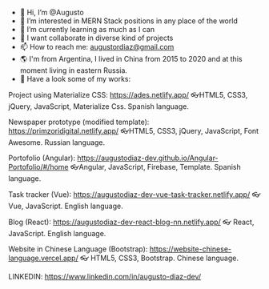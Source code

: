 - 👋 Hi, I’m @Augusto
- 👀 I’m interested in MERN Stack positions in any place of the world
- 🌱 I’m currently learning as much as I can
- 💞️ I want collaborate in diverse kind of projects
- 📫 How to reach me: augustordiaz@gmail.com
- 🌎 I'm from Argentina, I lived in China from 2015 to 2020 and at this moment living in eastern Russia.
- 👀 Have a look some of my works: 

Project using Materialize CSS: 
https://ades.netlify.app/
👓HTML5, CSS3, jQuery, JavaScript, Materialize Css. Spanish language.

Newspaper prototype (modified template):
https://primzoridigital.netlify.app/
👓HTML5, CSS3, jQuery, JavaScript, Font Awesome. Russian language.

Portofolio (Angular):
https://augustodiaz-dev.github.io/Angular-Portofolio/#/home
👓Angular, JavaScript, Firebase, Template. Spanish language.

Task tracker (Vue):
https://augustodiaz-dev-vue-task-tracker.netlify.app/
👓 Vue, JavaScript. English language.

Blog (React): 
https://augustodiaz-dev-react-blog-nn.netlify.app/
👓 React, JavaScript. English language.

Website in Chinese Language (Bootstrap): 
https://website-chinese-language.vercel.app/
👓 HTML5, CSS3, Bootstrap. Chinese language. 

LINKEDIN: https://www.linkedin.com/in/augusto-diaz-dev/


